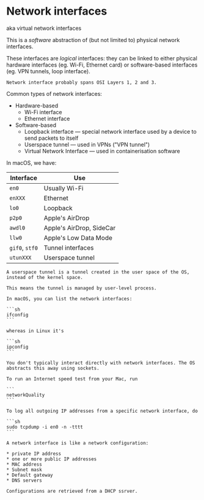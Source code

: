 # Network interfaces

aka virtual network interfaces

This is a _software_ abstraction of (but not limited to) physical network interfaces.

These interfaces are _logical_ interfaces: they can be linked to either physical hardware interfaces (eg. Wi-Fi, Ethernet card) or software-based interfaces (eg. VPN tunnels, loop interface).

~~~admonish info title="OSI model"
Network interface probably spans OSI Layers 1, 2 and 3.
~~~

Common types of network interfaces:

- Hardware-based
  - Wi-Fi interface
  - Ethernet interface
- Software-based
  - Loopback interface — special network interface used by a device to send packets to itself
  - Userspace tunnel — used in VPNs ("VPN tunnel")
  - Virtual Network Interface — used in containerisation software

In macOS, we have:

| Interface      | Use                      |
| -------------- | ------------------------ |
| `en0`          | Usually Wi-Fi            |
| `enXXX`        | Ethernet                 |
| `lo0`          | Loopback                 |
| `p2p0`         | Apple's AirDrop          |
| `awdl0`        | Apple's AirDrop, SideCar |
| `llw0`         | Apple's Low Data Mode    |
| `gif0`, `stf0` | Tunnel interfaces        |
| `utunXXX`      | Userspace tunnel         |

~~~admonish info title="Userspace tunnel"
A userspace tunnel is a tunnel created in the user space of the OS, instead of the kernel space.

This means the tunnel is managed by user-level process.
~~~

````admonish tip
In macOS, you can list the network interfaces:

```sh
ifconfig
```

whereas in Linux it's

```sh
ipconfig
```
````

~~~admonish note
You don't typically interact directly with network interfaces. The OS abstracts this away using sockets.
~~~

~~~admonish tip
To run an Internet speed test from your Mac, run 

```
networkQuality
```
~~~

~~~admonish tip
To log all outgoing IP addresses from a specific network interface, do

```sh
sudo tcpdump -i en0 -n -tttt
```
~~~

~~~admonish tip
A network interface is like a network configuration:

* private IP address
* one or more public IP addresses
* MAC address
* Subnet mask
* Default gateway
* DNS servers

Configurations are retrieved from a DHCP ssrver. 
~~~
